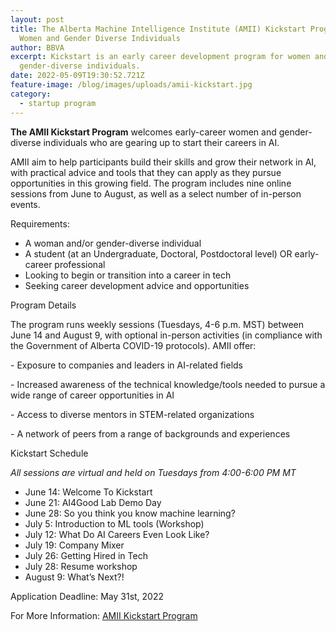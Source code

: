 ```yaml
---
layout: post
title: The Alberta Machine Intelligence Institute (AMII) Kickstart Program for
  Women and Gender Diverse Individuals
author: BBVA
excerpt: Kickstart is an early career development program for women and
  gender-diverse individuals.
date: 2022-05-09T19:30:52.721Z
feature-image: /blog/images/uploads/amii-kickstart.jpg
category:
  - startup program
---
```

**The AMII Kickstart Program** welcomes early-career women and gender-diverse individuals who are gearing up to start their careers in AI.

AMII aim to help participants build their skills and grow their network in AI, with practical advice and tools that they can apply as they pursue opportunities in this growing field. The program includes nine online sessions from June to August, as well as a select number of in-person events.

Requirements:

* A woman and/or gender-diverse individual
* A student (at an Undergraduate, Doctoral, Postdoctoral level) OR early-career professional
* Looking to begin or transition into a career in tech
* Seeking career development advice and opportunities

Program Details

The program runs weekly sessions (Tuesdays, 4-6 p.m. MST) between June 14 and August 9, with optional in-person activities (in compliance with the Government of Alberta COVID-19 protocols). AMII offer:

\- Exposure to companies and leaders in AI-related fields

\- Increased awareness of the technical knowledge/tools needed to pursue a wide range of career opportunities in AI

\- Access to diverse mentors in STEM-related organizations

\- A network of peers from a range of backgrounds and experiences

Kickstart Schedule

*All sessions are virtual and held on Tuesdays from 4:00-6:00 PM MT*

* June 14: Welcome To Kickstart
* June 21: AI4Good Lab Demo Day
* June 28: So you think you know machine learning?
* July 5: Introduction to ML tools (Workshop)
* July 12: What Do AI Careers Even Look Like?
* July 19: Company Mixer
* July 26: Getting Hired in Tech
* July 28: Resume workshop
* August 9: What’s Next?!

Application Deadline: May 31st, 2022

For More Information: [AMII Kickstart Program ](https://www.amii.ca/training/kickstart/)